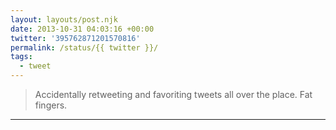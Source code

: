 ```yaml
---
layout: layouts/post.njk
date: 2013-10-31 04:03:16 +00:00
twitter: '395762871201570816'
permalink: /status/{{ twitter }}/
tags: 
  - tweet
---
```


> Accidentally retweeting and favoriting tweets all over the place. Fat fingers.

---

